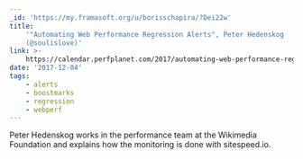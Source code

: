 ```yaml
---
_id: 'https://my.framasoft.org/u/borisschapira/?Dei22w'
title:
    '"Automating Web Performance Regression Alerts", Peter Hedenskog
    (@soulislove)'
link: >-
    https://calendar.perfplanet.com/2017/automating-web-performance-regression-alerts/
date: '2017-12-04'
tags:
    - alerts
    - boostmarks
    - regression
    - webperf
---
```


<div class="markdown"><p>Peter Hedenskog works in the performance team at the Wikimedia Foundation and explains how the monitoring is done with sitespeed.io.
</p></div>
